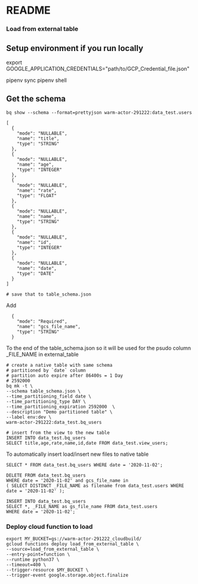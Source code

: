 # README

### Load from external table

## Setup environment if you run locally
export GOOGLE_APPLICATION_CREDENTIALS="path/to/GCP_Credential_file.json"

pipenv sync
pipenv shell

## Get the schema

```
bq show --schema --format=prettyjson warm-actor-291222:data_test.users 

[
  {
    "mode": "NULLABLE",
    "name": "title",
    "type": "STRING"
  },
  {
    "mode": "NULLABLE",
    "name": "age",
    "type": "INTEGER"
  },
  {
    "mode": "NULLABLE",
    "name": "rate",
    "type": "FLOAT"
  },
  {
    "mode": "NULLABLE",
    "name": "name",
    "type": "STRING"
  },
  {
    "mode": "NULLABLE",
    "name": "id",
    "type": "INTEGER"
  },
  {
    "mode": "NULLABLE",
    "name": "date",
    "type": "DATE"
  }
]

# save that to table_schema.json
```
Add 
```
  {
    "mode": "Required",
    "name": "gcs_file_name",
    "type": "STRING"
  }
```
To the end of the table_schema.json so it will be used for the psudo column _FILE_NAME in external_table

```
# create a native table with same schema
# partitioned by `date` column
# partition auto expire after 86400s = 1 Day
# 2592000 
bq mk -t \
--schema table_schema.json \
--time_partitioning_field date \
--time_partitioning_type DAY \
--time_partitioning_expiration 2592000  \
--description "Demo partitioned table" \
--label env:dev \
warm-actor-291222:data_test.bq_users 

# insert from the view to the new table
INSERT INTO data_test.bq_users
SELECT title,age,rate,name,id,date FROM data_test.view_users;
```

To automatically insert load/insert new files to native table

```
SELECT * FROM data_test.bq_users WHERE date = '2020-11-02';

DELETE FROM data_test.bq_users 
WHERE date = '2020-11-02' and gcs_file_name in 
( SELECT DISTINCT _FILE_NAME as filename from data_test.users WHERE
date = '2020-11-02' );

INSERT INTO data_test.bq_users
SELECT *, _FILE_NAME as gs_file_name FROM data_test.users
WHERE date = '2020-11-02';
```

### Deploy cloud function to load

```
export MY_BUCKET=gs://warm-actor-291222_cloudbuild/
gcloud functions deploy load_from_external_table \
--source=load_from_external_table \
--entry-point=function \
--runtime python37 \
--timeout=400 \
--trigger-resource $MY_BUCKET \
--trigger-event google.storage.object.finalize
```